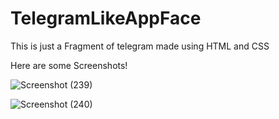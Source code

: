 # TelegramLikeAppFace
This is just a Fragment of telegram made using HTML and CSS


Here are some Screenshots!

![Screenshot (239)](https://user-images.githubusercontent.com/45221397/63105979-7bd87780-bf9f-11e9-944d-5d799dbef90b.png)



![Screenshot (240)](https://user-images.githubusercontent.com/45221397/63105980-7bd87780-bf9f-11e9-9842-e3befdda6948.png)

